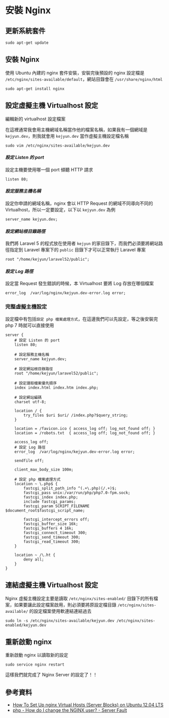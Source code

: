 # 安裝 Nginx

## 更新系統套件

```shell
sudo apt-get update
```

## 安裝 Nginx

使用 Ubuntu 內建的 nginx 套件安裝，安裝完後預設的 nginx 設定檔是 `/etc/nginx/sites-available/default`，網站目錄會在 `/usr/share/nginx/html`

```shell
sudo apt-get install nginx
```

## 設定虛擬主機 Virtualhost 設定

編輯新的 virtualhost 設定檔案

在這裡通常我會用主機網域名稱當作他的檔案名稱，如果我有一個網域是 `kejyun.dev`，則我就會用 `kejyun.dev` 當作虛擬主機設定檔名稱

```shell
sudo vim /etc/nginx/sites-available/kejyun.dev
```

#### ***設定 Listen 的 port***

設定主機要使用哪一個 port 傾聽 HTTP 請求

```
listen 80;
```

#### ***設定服務主機名稱***

設定你申請的網域名稱，nginx 會以 HTTP Request 的網域不同導向不同的 Virtualhost，所以一定要設定，以下以 `kejyun.dev` 為例

```
server_name kejyun.dev;
```

#### ***設定網站根目錄路徑***

我們將 Laravel 5 的程式放在使用者 `kejyun` 的家目錄下，而我們必須要將網站路徑指定到 Laravel 專案下的 `public` 目錄下才可以正常執行 Laravel 專案

```
root "/home/kejyun/laravel52/public";
```

#### ***設定 Log 路徑***

設定當 Request 發生錯誤的時候，本 Virtualhost 要將 Log 存放在哪個檔案

```
error_log  /var/log/nginx/kejyun.dev-error.log error;
```

### 完整虛擬主機設定

設定檔中有包括`設定 php 檔案處理方式`，在這邊我們可以先設定，等之後安裝完 php 7 時就可以直接使用

```
server {
    # 設定 Listen 的 port
    listen 80;

    # 設定服務主機名稱
    server_name kejyun.dev;

    # 設定網站根目錄路徑
    root "/home/kejyun/laravel52/public";

    # 設定讀取檔案優先順序
    index index.html index.htm index.php;

    # 設定網站編碼
    charset utf-8;

    location / {
        try_files $uri $uri/ /index.php?$query_string;
    }

    location = /favicon.ico { access_log off; log_not_found off; }
    location = /robots.txt  { access_log off; log_not_found off; }

    access_log off;
    # 設定 Log 路徑
    error_log  /var/log/nginx/kejyun.dev-error.log error;

    sendfile off;

    client_max_body_size 100m;

    # 設定 php 檔案處理方式
    location ~ \.php$ {
        fastcgi_split_path_info ^(.+\.php)(/.+)$;
        fastcgi_pass unix:/var/run/php/php7.0-fpm.sock;
        fastcgi_index index.php;
        include fastcgi_params;
        fastcgi_param SCRIPT_FILENAME $document_root$fastcgi_script_name;

        fastcgi_intercept_errors off;
        fastcgi_buffer_size 16k;
        fastcgi_buffers 4 16k;
        fastcgi_connect_timeout 300;
        fastcgi_send_timeout 300;
        fastcgi_read_timeout 300;
    }

    location ~ /\.ht {
        deny all;
    }
}
```


## 連結虛擬主機 Virtualhost 設定

Nginx 虛擬主機設定主要是讀取 `/etc/nginx/sites-enabled/` 目錄下的所有檔案，如果要讓此設定檔案啟用，則必須要將原設定檔目錄 `/etc/nginx/sites-available/` 的設定檔案使用軟連結連結過去

```
sudo ln -s /etc/nginx/sites-available/kejyun.dev /etc/nginx/sites-enabled/kejyun.dev
```


## 重新啟動 nginx

重新啟動 nginx 以讀取新的設定

```
sudo service nginx restart
```

這樣我們就完成了 Nginx Server 的設定了！！


## 參考資料
* [How To Set Up nginx Virtual Hosts (Server Blocks) on Ubuntu 12.04 LTS](https://www.digitalocean.com/community/tutorials/how-to-set-up-nginx-virtual-hosts-server-blocks-on-ubuntu-12-04-lts--3)
* [php - How do I change the NGINX user? - Server Fault](http://serverfault.com/questions/433265/how-do-i-change-the-nginx-user)